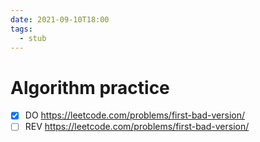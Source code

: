 ```yaml
---
date: 2021-09-10T18:00
tags: 
  - stub
---
```


# Algorithm practice

- [x] DO https://leetcode.com/problems/first-bad-version/
- [ ] REV https://leetcode.com/problems/first-bad-version/
